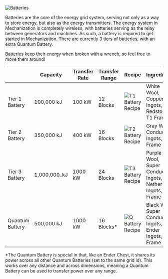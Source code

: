 ![Batteries](https://i.imgur.com/pGe7hni.png?1)

Batteries are the core of the energy grid system, serving not only as a way to store energy, but also as the energy transmitters. The energy system in Mechanization is completely wireless, with batteries serving as the relay between generators and machines. As such, a battery is required to get started in Mechanization. There are currently 3 tiers of batteries, with an extra Quantum Battery.

Batteries keep their energy when broken with a wrench, so feel free to move them around!

| | Capacity | Transfer Rate | Transfer Range | Recipe | Ingrediants |
|-|----------|---------------|----------------|--------|--------|
| Tier 1 Battery | 100,000 kJ | 100 kW | 12 Blocks | ![T1 Battery Recipe](https://i.imgur.com/vtMOOKV.png?1) | White Wool, Copper Ingots, Redstone, T1 Frame |
| Tier 2 Battery | 350,000 kJ | 400 kW | 16 Blocks | ![T2 Battery Recipe](https://i.imgur.com/YQG8hwq.png?1) | Gray Wool, Conductive Ingots, T2 Frame |
| Tier 3 Battery | 1,000,000_kJ | 1000 kW | 24 Blocks | ![T3 Battery Recipe](https://i.imgur.com/8I7kpqo.png?1) | Purple Wool, Super Conductive Ingots, Nether Ingots, T3 Frame |
| Quantum Battery | 500,000 kJ | 1000 kW | 16 Blocks* | ![Q Battery Recipe](https://i.imgur.com/Xn5VtfU.png?1) | Black Wool, Super Conductive Ingots, Ender Ingots, T3 Frame |

*The Quantum Battery is special in that, like an Ender Chest, it shares its power across all other Quantum Batteries (set to the same grid id). This works over any distance and across dimensions, meaning a Quantum Battery can be used to transfer power over any range.